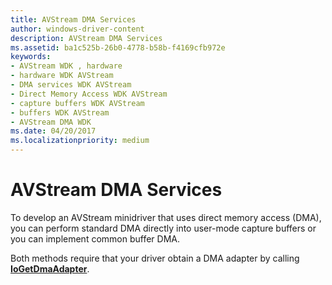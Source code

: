 ```yaml
---
title: AVStream DMA Services
author: windows-driver-content
description: AVStream DMA Services
ms.assetid: ba1c525b-26b0-4778-b58b-f4169cfb972e
keywords:
- AVStream WDK , hardware
- hardware WDK AVStream
- DMA services WDK AVStream
- Direct Memory Access WDK AVStream
- capture buffers WDK AVStream
- buffers WDK AVStream
- AVStream DMA WDK
ms.date: 04/20/2017
ms.localizationpriority: medium
---
```


# AVStream DMA Services





To develop an AVStream minidriver that uses direct memory access (DMA), you can perform standard DMA directly into user-mode capture buffers or you can implement common buffer DMA.

Both methods require that your driver obtain a DMA adapter by calling [**IoGetDmaAdapter**](https://msdn.microsoft.com/library/windows/hardware/ff549220).

 

 




